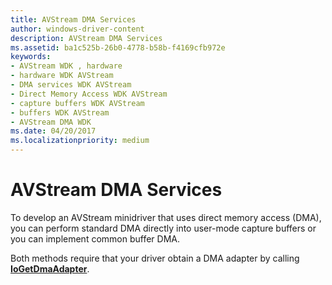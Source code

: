 ```yaml
---
title: AVStream DMA Services
author: windows-driver-content
description: AVStream DMA Services
ms.assetid: ba1c525b-26b0-4778-b58b-f4169cfb972e
keywords:
- AVStream WDK , hardware
- hardware WDK AVStream
- DMA services WDK AVStream
- Direct Memory Access WDK AVStream
- capture buffers WDK AVStream
- buffers WDK AVStream
- AVStream DMA WDK
ms.date: 04/20/2017
ms.localizationpriority: medium
---
```


# AVStream DMA Services





To develop an AVStream minidriver that uses direct memory access (DMA), you can perform standard DMA directly into user-mode capture buffers or you can implement common buffer DMA.

Both methods require that your driver obtain a DMA adapter by calling [**IoGetDmaAdapter**](https://msdn.microsoft.com/library/windows/hardware/ff549220).

 

 




